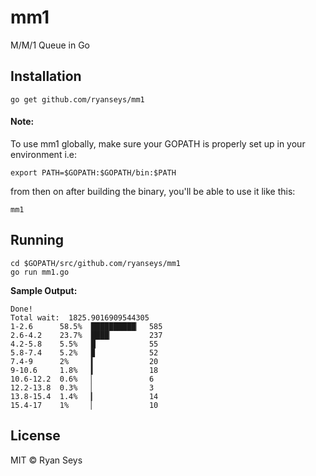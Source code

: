 # mm1

M/M/1 Queue in Go

## Installation

```
go get github.com/ryanseys/mm1
```

#### Note:
To use mm1 globally, make sure your GOPATH is properly set up in your environment i.e:

```
export PATH=$GOPATH:$GOPATH/bin:$PATH
```

from then on after building the binary, you'll be able to use it like this:

```
mm1
```

## Running


```
cd $GOPATH/src/github.com/ryanseys/mm1
go run mm1.go
```

**Sample Output:**
```
Done!
Total wait:  1825.9016909544305
1-2.6      58.5%  ██████████▏  585
2.6-4.2    23.7%  ████▏        237
4.2-5.8    5.5%   █            55
5.8-7.4    5.2%   ▉            52
7.4-9      2%     ▍            20
9-10.6     1.8%   ▍            18
10.6-12.2  0.6%   ▏            6
12.2-13.8  0.3%   ▏            3
13.8-15.4  1.4%   ▎            14
15.4-17    1%     ▏            10
```


## License

MIT &copy; Ryan Seys
